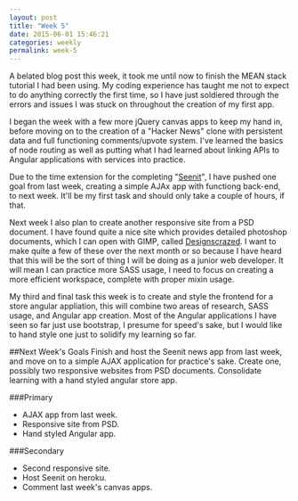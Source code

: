 ```yaml
---
layout: post
title: "Week 5"
date: 2015-06-01 15:46:21
categories: weekly
permalink: week-5
---
```


A belated blog post this week, it took me until now to finish the MEAN stack tutorial I had been using.  My coding experience has taught me not to expect to do anything correctly the first time, so I have just soldiered through the errors and issues I was stuck on throughout the creation of my first app.

I began the week with a few more jQuery canvas apps to keep my hand in, before moving on to the creation of a "Hacker News" clone with persistent data and full functioning comments/upvote system.  I've learned the basics of node routing as well as putting what I had learned about linking APIs to Angular applications with services into practice.

Due to the time extension for the completing "[Seenit][1]", I have pushed one goal from last week, creating a simple AJAx app with functiong back-end, to next week. It'll be my first task and should only take a couple of hours, if that.

Next week I also plan to create another responsive site from a PSD document.  I have found quite a nice site which provides detailed photoshop documents, which I can open with GIMP, called [Designscrazed][2].   I want to make quite a few of these over the next month or so because I have heard that this will be the sort of thing I will be doing as a junior web developer.  It will mean I can practice more SASS usage, I need to focus on creating a more efficient workspace, complete with proper mixin usage.

My third and final task this week is to create and style the frontend for a store angular appliation, this will combine two areas of research, SASS usage, and Angular app creation.  Most of the Angular applications I have seen so far just use bootstrap, I presume for speed's sake, but I would like to hand style one just to solidify my learning so far.

##Next Week's Goals
Finish and host the Seenit news app from last week, and move on to a simple AJAX application for practice's sake.  Create one, possibly two responsive websites from PSD documents.  Consolidate learning with a hand styled angular store app.

###Primary
- AJAX app from last week.
- Responsive site from PSD.
- Hand styled Angular app.

###Secondary
- Second responsive site.
- Host Seenit on heroku.
- Comment last week's canvas apps.

[1]: https://github.com/SS-Hake/Seenit
[2]: http://designscrazed.org/free-photoshop-psd-website-templates/
